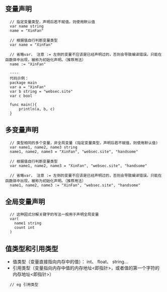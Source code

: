 ## 变量声明
```
  // 指定变量类型，声明后若不赋值，则使用默认值
  var name string
  name = "XinFan"

  // 根据值自行判断变量类型
  var name = "XinFan"

  // 省略var， 注意 := 左侧的变量不应该是已经声明过的，否则会导致编译错误。只能在函数体中出现，被称为初始化声明。（推荐用法）
  name := "XinFan"

  ----
  代码示例：
  package main
  var a = "XinFan"
  var b string = "websec.site"
  var c bool

  func main(){
      println(a, b, c)
  }
```


## 多变量声明
```
  // 类型相同的多个变量，非全局变量 (指定变量类型，声明后若不赋值，则使用默认值)
  var name1, name2, name3 string
  name1, name2, name3 = "XinFan", "websec.site", "handsome"

  // 根据值自行判断变量类型
  var name1, name2, name3 = "XinFan", "websec.site", "handsome"

  // 省略var， 注意 := 左侧的变量不应该是已经声明过的，否则会导致编译错误。只能在函数体中出现，被称为初始化声明。（推荐用法）
  name1, name2, name3 := "XinFan", "websec.site", "handsome"
```


## 全局变量声明
```
  // 这种因式分解关键字的写法一般用于声明全局变量
  var(
    name1 string
    count int
  )
```

## 值类型和引用类型
- 值类型（变量直接指向内存中的值）： int、 float、 string...
- 引用类型（变量指向内存中值的内存地址<即指针>，或者值的第一个字符的内存地址<即指针>）
```
  // eg 引用类型
```

##
